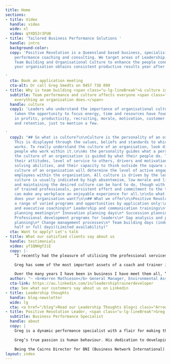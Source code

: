```yaml
---
title: Home
sections:
- title: Video
  handle: video
  wide: xl
  video: qYXD53r3FU8
- title: 'Tailored Business Performance Solutions '
  handle: intro
  background-color: 
  copy: 'Positive Revolution is a Queensland based business, specialising in business
    performance coaching and consulting. We target areas of Leadership, Communication,
    Team Building and Organisational Culture to enhance the people connection, ensuring
    your organisation obtains consistent productive results year after year!

'
  cta: Book an application meeting
  cta-alt: Or call Greg Smedts on 0457 738 099
- title: Why is team building <span class="u-lg-lineBreak">& culture important?</span>
  subtitle: Team performance and culture affects everyone <span class="u-lg-lineBreak">and
    everything an organisation does.</span>
  handle: culture
  copy1: 'Leaders who understand the importance of organisational culture and have
    taken the opportunity to focus energy, time and resources have found major improvements
    in profits, productivity, recruiting, morale, motivation, customer service, leadership
    and retention, just to mention a few.

'
  copy2: "## So what is culture?\n\nCulture is the personality of an organisation.
    This is displayed through the values, beliefs and standards to which a company
    works. To really understand the culture of an organisation, look directly at the
    people who work within it.\n\nAs the personality guides what a person does, so
    the culture of an organisation is guided by what their people do. This could be
    their attitudes, level of service to others, drivers and motivations, problem
    solving abilities, and their capacity to think outside the square and innovate.\n\nThe
    culture of an organisation will determine the level of active engagement of the
    employees within the organisation. All culture is driven by the leaders. \n\nBad
    culture is usually indicated by high absenteeism, low morale and limited productivity.\n\nCreating
    and maintaining the desired culture can be hard to do, though with the assistance
    of trained professionals, persistent effort and commitment to the team, leaders
    can make any workplace an enjoyable experience for all.\n\nSo what kind of a culture
    does your organisation want?\n\n## What we offer\n\nPositive Revolution offers
    a range of varied programs and opportunities by application only:\n\n* Leadership
    and executive coaching\n* Leadership and communication trainings\n* Strategic
    planning meetings\n* Innovation planning days\n* Succession planning programs\n*
    Professional development programs for leaders\n* Gap analysis and productivity
    planning\n* Change management processes\n* Team building days (indoor and out,
    half or full days)(Limited availability)"
  cta: Want to apply? Let's talk
- title: What our satisfied clients say about us
  handle: testimonials
  video: yf1QNHgf2iE
  copy: |-
    “I recently had the pleasure of utilising the professional services of Greg Smedts from Positive Revolution.  I decided to put my experience into words to assist other potential clients considering engaging Greg.

    Greg has some of the most important assets of a coach and trainer in that he LISTENS - LEARNS - INFORMS - FOLLOWS UP.  Greg does not pretend to know it all and stick to a rigid text.  He has the ability to gather the information and in most cases the answers from the client themselves.  Greg then relays back to the client simple but forthright strategies that are more than achievable.

    Over the many years I have been in business I have meet them all, “Business”/ “Life” coaches, some have been very good in what they offer but unfortunately most of them were a waste of time.  Greg falls into the very good in my humble opinion and in this regard I would highly recommend his services to anyone considering a positive outcome.  I will be engaging Greg again in the near future for further assistance relating to other business matters.”
  author: "— <b>Warren Mathieson</b> General Manager, Environmental Asset Services"
  cta-link: https://au.linkedin.com/in/leadershiptrainerdeveloper
  cta: See what our customers say about us on Linkedin
- title: Leadership thoughts
  handle: blog-newsletter
  wide: lg
  cta: <a href="/blog">Read our Leadership Thoughts blog<i class="Arrow-right"></i></a>
- title: Positive Revolution Leader, <span class="u-lg-lineBreak">Greg Smedts</span>
  subtitle: Business Performance Specialist
  handle: about
  copy: |
    Greg is a dynamic performance specialist with a flair for making the process of leadership, communication, team building and culture development fun and engaging. Involved in training for the past 9 years and people development for the past 11 years, his areas of specialty are team building, leadership development, business management and communication. Greg advises a broad range of clients, from small, sole trader businesses to executive level development within multi-million dollar companies.

    Greg’s true passion is human behaviour. His dedication to developing sustainable work environments is of the highest importance. He shows a depth of understanding of the various learning styles and how best to address these when working with companies and teams. He goes above and beyond to ensure everyone walks away with the skills to apply in everyday life, not just at work.

    Being the Cairns Director for BNI (Business Network International) for the past 2 years and having managed several businesses previously, Greg is well versed in business dynamics, commercial viability and effective leadership. Greg has a wealth of experience in customer service industries, from managing small to medium businesses, where responsibility and effective decision-making are vital, to managing operations where timing and judgement calls require precise calculations to ensure safety and customer enjoyment go hand in hand. Within all these roles, Greg’s leadership and communication expertise were critical.
layout: index
---
```


